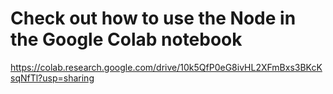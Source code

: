 # Check out how to use the Node in the Google Colab notebook
https://colab.research.google.com/drive/10k5QfP0eG8ivHL2XFmBxs3BKcKsqNfTl?usp=sharing
